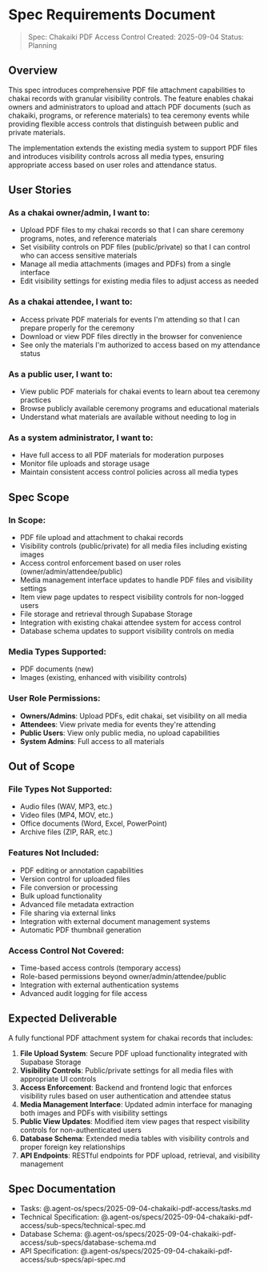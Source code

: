 # Spec Requirements Document

> Spec: Chakaiki PDF Access Control
> Created: 2025-09-04
> Status: Planning

## Overview

This spec introduces comprehensive PDF file attachment capabilities to chakai records with granular visibility controls. The feature enables chakai owners and administrators to upload and attach PDF documents (such as chakaiki, programs, or reference materials) to tea ceremony events while providing flexible access controls that distinguish between public and private materials.

The implementation extends the existing media system to support PDF files and introduces visibility controls across all media types, ensuring appropriate access based on user roles and attendance status.

## User Stories

### As a chakai owner/admin, I want to:
- Upload PDF files to my chakai records so that I can share ceremony programs, notes, and reference materials
- Set visibility controls on PDF files (public/private) so that I can control who can access sensitive materials
- Manage all media attachments (images and PDFs) from a single interface
- Edit visibility settings for existing media files to adjust access as needed

### As a chakai attendee, I want to:
- Access private PDF materials for events I'm attending so that I can prepare properly for the ceremony
- Download or view PDF files directly in the browser for convenience
- See only the materials I'm authorized to access based on my attendance status

### As a public user, I want to:
- View public PDF materials for chakai events to learn about tea ceremony practices
- Browse publicly available ceremony programs and educational materials
- Understand what materials are available without needing to log in

### As a system administrator, I want to:
- Have full access to all PDF materials for moderation purposes
- Monitor file uploads and storage usage
- Maintain consistent access control policies across all media types

## Spec Scope

### In Scope:
- PDF file upload and attachment to chakai records
- Visibility controls (public/private) for all media files including existing images
- Access control enforcement based on user roles (owner/admin/attendee/public)
- Media management interface updates to handle PDF files and visibility settings
- Item view page updates to respect visibility controls for non-logged users
- File storage and retrieval through Supabase Storage
- Integration with existing chakai attendee system for access control
- Database schema updates to support visibility controls on media

### Media Types Supported:
- PDF documents (new)
- Images (existing, enhanced with visibility controls)

### User Role Permissions:
- **Owners/Admins**: Upload PDFs, edit chakai, set visibility on all media
- **Attendees**: View private media for events they're attending
- **Public Users**: View only public media, no upload capabilities
- **System Admins**: Full access to all materials

## Out of Scope

### File Types Not Supported:
- Audio files (WAV, MP3, etc.)
- Video files (MP4, MOV, etc.)
- Office documents (Word, Excel, PowerPoint)
- Archive files (ZIP, RAR, etc.)

### Features Not Included:
- PDF editing or annotation capabilities
- Version control for uploaded files
- File conversion or processing
- Bulk upload functionality
- Advanced file metadata extraction
- File sharing via external links
- Integration with external document management systems
- Automatic PDF thumbnail generation

### Access Control Not Covered:
- Time-based access controls (temporary access)
- Role-based permissions beyond owner/admin/attendee/public
- Integration with external authentication systems
- Advanced audit logging for file access

## Expected Deliverable

A fully functional PDF attachment system for chakai records that includes:

1. **File Upload System**: Secure PDF upload functionality integrated with Supabase Storage
2. **Visibility Controls**: Public/private settings for all media files with appropriate UI controls
3. **Access Enforcement**: Backend and frontend logic that enforces visibility rules based on user authentication and attendee status
4. **Media Management Interface**: Updated admin interface for managing both images and PDFs with visibility settings
5. **Public View Updates**: Modified item view pages that respect visibility controls for non-authenticated users
6. **Database Schema**: Extended media tables with visibility controls and proper foreign key relationships
7. **API Endpoints**: RESTful endpoints for PDF upload, retrieval, and visibility management

## Spec Documentation

- Tasks: @.agent-os/specs/2025-09-04-chakaiki-pdf-access/tasks.md
- Technical Specification: @.agent-os/specs/2025-09-04-chakaiki-pdf-access/sub-specs/technical-spec.md
- Database Schema: @.agent-os/specs/2025-09-04-chakaiki-pdf-access/sub-specs/database-schema.md
- API Specification: @.agent-os/specs/2025-09-04-chakaiki-pdf-access/sub-specs/api-spec.md